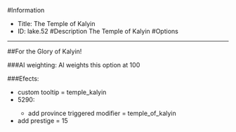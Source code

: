 #Information
 - Title: The Temple of Kalyin
 - ID: lake.52
#Description
The Temple of Kalyin
#Options

___
##For the Glory of Kalyin!

###AI weighting:
AI weights this option at 100


###Efects:<ul><li>custom tooltip = temple_kalyin</li><li>5290:</li><ul><li>add province triggered modifier = temple_of_kalyin</li></ul><li>add prestige = 15</li></ul>
